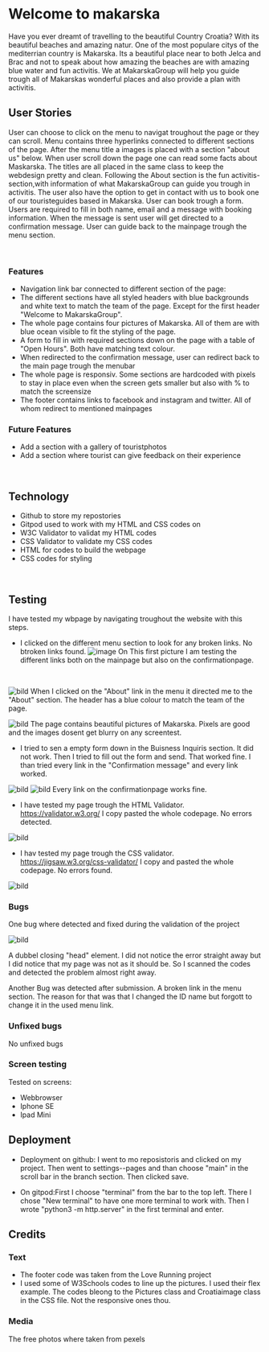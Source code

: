 # Welcome to makarska

<p>Have you ever dreamt of travelling to the beautiful Country Croatia? With its beautiful beaches and amazing natur. One of the most populare citys of the mediterrian country is Makarska. Its a beautiful place near to both Jelca and Brac and not to speak about how amazing the beaches are with amazing blue water and fun activitis. We at MakarskaGroup will help you guide trough all of Makarskas wonderful places and also provide a plan with activitis.</p>




## User Stories
<p>User can choose to click on the menu to navigat troughout the page or they can scroll. Menu contains three hyperlinks connected to different sections of the page. After the menu title a images is placed with a section "about us" below. When user scroll down the page one can read some facts about Maskarska. The titles are all placed in the same class to keep the webdesign pretty and clean. Following the About section is the fun activitis-section,with information of what MakarskaGroup can guide you trough in activitis. The user also have the option to get in contact with us to book one of our touristeguides based in Makarska. User can book trough a form. Users are required to fill in both name, email and a message with booking information. When the message is sent user will get directed to a confirmation message. User can guide back to the mainpage trough the menu section.</p>
<br>

### Features
* Navigation link bar connected to different section of the page:
* The different sections have all styled headers with blue backgrounds and white text to match the team of the page. Except for the first header "Welcome to MakarskaGroup". 
* The whole page contains four pictures of Makarska. All of them are with blue ocean visible to fit the styling of the page. 
* A form to fill in with required sections down on the page with a table of "Open Hours". Both have matching text colour.
* When redirected to the confirmation message, user can redirect back to the main page trough the menubar
* The whole page is responsiv. Some sections are hardcoded with pixels to stay in place even when  the screen gets smaller but also with % to match the screensize
* The footer contains links to facebook and instagram and twitter. All of whom redirect to mentioned mainpages


### Future Features

* Add a section with a gallery of touristphotos
* Add a section where tourist can give feedback on their experience
<br>

## Technology

* Github to store my repostories
* Gitpod used to work with my HTML and CSS codes on
* W3C Validator to validat my HTML codes
* CSS Validator to validate my CSS codes
* HTML for codes to build the webpage
* CSS codes for styling
<br>

## Testing

I have tested my wbpage by navigating troughout the website with this steps.
* I clicked on the different menu section to look for any broken links. No btroken links found.
![image](imagereadme/testinmenu.jpg)
On This first picture I am testing the different links both on the mainpage but also on the confirmationpage.
<br>

![bild](imagereadme/sections.jpg)
When I clicked on the "About" link in the menu it directed me to the "About" section. The header has a blue colour to match the team of the page.
<br>

![bild](imagereadme/pictures.jpg)
The page contains beautiful pictures of Makarska. Pixels are good and the images dosent get blurry on any screentest.
<br>

* I tried to sen a empty form down in the Buisness Inquiris section. It did not work. Then I tried to fill out the form and send. That worked fine. I than tried every link in the "Confirmation message" and every link worked. 

![bild](imagereadme/contactform.jpg)
![bild](imagereadme/confirmation.jpg)
Every link on the confirmationpage works fine.


* I have tested my page trough the HTML Validator. https://validator.w3.org/ I copy pasted the whole codepage. No errors detected.

![bild](imagereadme/validationhtml.jpg)

* I hav tested my page trough the CSS validator. https://jigsaw.w3.org/css-validator/ I copy and pasted the whole codepage. No errors found.

![bild](imagereadme/valdiationcss.jpg)
### Bugs

One bug where detected and fixed during the validation of the project

 ![bild](assets/images/debug1.jpg)
 <p>A dubbel closing "head" element. I did not notice the error straight away but I did notice that my page was not as it should be. So I scanned the codes and detected the problem almost right away.</p>

 Another Bug was detected after submission. A broken link in the menu section. The reason for that was that I changed the ID name but forgott to change it in the used menu link.

  ### Unfixed bugs
   <p>No unfixed bugs</p>

   ### Screen testing
   <p>Tested on screens:</p>
  
  * Webbrowser
  * Iphone SE
  * Ipad Mini

## Deployment

* Deployment on github: I went to mo reposistoris and clicked on my project. Then went to settings--pages and than choose "main" in the scroll bar in the branch section. Then clicked save.

* On gitpod:First I choose "terminal" from the bar to the top left. There I chose "New terminal" to have one more terminal to work with. Then I wrote "python3 -m http.server" in the first terminal and enter.

## Credits

 ### Text
  * The footer code was taken from the Love Running project
  * I used some of W3Schools codes to line up the pictures. I used their flex example. The codes bleong to the Pictures class and Croatiaimage class in the CSS file. Not the responsive ones thou.  

 ### Media
  
   The free photos where taken from pexels  

   







